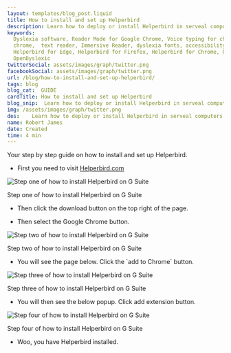 ```yaml
---
layout: templates/blog_post.liquid
title: How to install and set up Helperbird
description: Learn how to deploy or install Helperbird in serveal computers at once.
keywords:
  Dyslexia software, Reader Mode for Google Chrome, Voice typing for chrome, Text to speech for
  chrome,  text reader, Immersive Reader, dyslexia fonts, accessibility software, dyslexia software,
  Helperbird for Edge, Helperbird for Firefox, Helperbird for Chrome, Opendyslexic for Chrome,
  OpenDyslexic
twitterSocial: assets/images/graph/twitter.png
facebookSocial: assets/images/graph/twitter.png
url: /blog/how-to-install-and-set-up-helperbird/
tags: blog
blog_cat:  GUIDE
cardTitle: How to install and set up Helperbird
blog_snip:  Learn how to deploy or install Helperbird in serveal computers at once.
img: /assets/images/graph/twitter.png
des:    Learn how to deploy or install Helperbird in serveal computers at once.
name: Robert James
date: Created
time: 4 min
---
```


  

Your step by step guide on how to install and set up Helperbird.

  

- First you need to visit [Helperbird.com](https://www.helperbird.com)

  

![Step one of how to install Helperbird on G Suite](/assets/images/blog/setup/setup_1.png)

  

Step one of how to install Helperbird on G Suite

  

- Then click the download button on the top right of the page.

- Then select the Google Chrome button.

  

![Step two of how to install Helperbird on G Suite](/assets/images/blog/setup/setup_2.png)

  

Step two of how to install Helperbird on G Suite

  

- You will see the page below. Click the \`add to Chrome\` button.

  

![Step three of how to install Helperbird on G Suite](/assets/images/blog/setup/setup_3.png)

  

Step three of how to install Helperbird on G Suite

  

- You will then see the below popup. Click add extension button.

  

![Step four of how to install Helperbird on G Suite](/assets/images/blog/setup/setup_4.png)

  

Step four of how to install Helperbird on G Suite

  

- Woo, you have Helperbird installed.